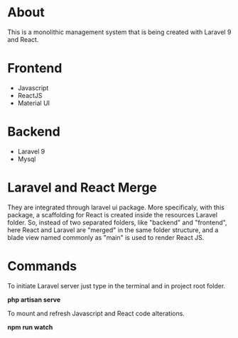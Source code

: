 # About
<p>This is a monolithic management system that is being created with Laravel 9 and React.</p>

# Frontend
<ul>
    <li>Javascript</li>
    <li>ReactJS</li>
    <li>Material UI</li>
</ul>

# Backend
<ul>
    <li>Laravel 9</li>
    <li>Mysql</li>
</ul>

# Laravel and React Merge
<p>They are integrated through laravel ui package. More specificaly, with this package, a scaffolding for React is created inside the resources Laravel folder.
So, instead of two separated folders, like "backend" and "frontend", here React and Laravel are "merged" in the same folder structure, and a blade view named commonly as "main" is used to render React JS.</p>

# Commands
<p>To initiate Laravel server just type in the terminal and in project root folder.</p>
<b>php artisan serve</b>
<p>To mount and refresh Javascript and React code alterations.</p>
<b>npm run watch</b>





